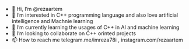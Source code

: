 - 👋 Hi, I’m @rezaartem
- 👀 I’m interested in C++ programming language and also love artificial intelligence and Machnie learning
- 🌱 I’m currently learning the usages of C++ in AI and machine learning
- 💞️ I’m looking to collaborate on C++ orinted projects
- 📫 How to reach me telegram.me/imreza78i , instagram.com/rezaartem 

<!---
rezaartem/rezaartem is a ✨ special ✨ repository because its `README.md` (this file) appears on your GitHub profile.
You can click the Preview link to take a look at your changes.
--->
